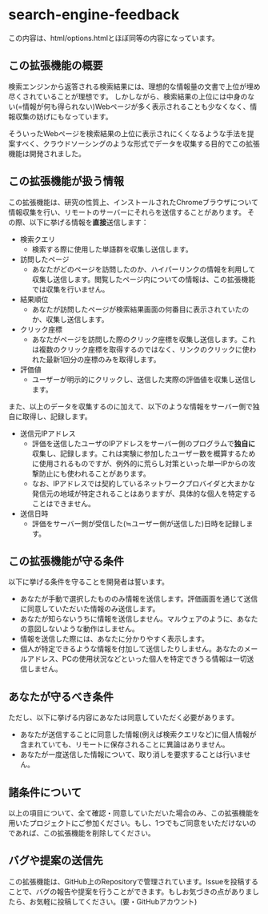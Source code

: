 # search-engine-feedback

この内容は、html/options.htmlとほぼ同等の内容になっています。

## この拡張機能の概要
検索エンジンから返答される検索結果には、理想的な情報量の文書で上位が埋め尽くされていることが理想です。
しかしながら、検索結果の上位には中身のない(=情報が何も得られない)Webページが多く表示されることも少なくなく、情報収集の妨げにもなっています。

そういったWebページを検索結果の上位に表示されにくくなるような手法を提案すべく、クラウドソーシングのような形式でデータを収集する目的でこの拡張機能は開発されました。

## この拡張機能が扱う情報
この拡張機能は、研究の性質上、インストールされたChromeブラウザについて情報収集を行い、リモートのサーバーにそれらを送信することがあります。
その際、以下に挙げる情報を**直接**送信します：

- 検索クエリ
    - 検索する際に使用した単語群を収集し送信します。
- 訪問したページ
    - あなたがどのページを訪問したのか、ハイパーリンクの情報を利用して収集し送信します。閲覧したページ内についての情報は、この拡張機能では収集を行いません。
- 結果順位
    - あなたが訪問したページが検索結果画面の何番目に表示されていたのか、収集し送信します。
- クリック座標
    - あなたがページを訪問した際のクリック座標を収集し送信します。これは複数のクリック座標を取得するのではなく、リンクのクリックに使われた最新1回分の座標のみを取得します。
- 評価値
    - ユーザーが明示的にクリックし、送信した実際の評価値を収集し送信します。

また、以上のデータを収集するのに加えて、以下のような情報をサーバー側で独自に取得し、記録します。

- 送信元IPアドレス
    - 評価を送信したユーザのIPアドレスをサーバー側のプログラムで**独自に**収集し、記録します。これは実験に参加したユーザー数を概算するために使用されるものですが、例外的に荒らし対策といった単一IPからの攻撃防止にも使われることがあります。
    - なお、IPアドレスでは契約しているネットワークプロバイダと大まかな発信元の地域が特定されることはありますが、具体的な個人を特定することはできません。
- 送信日時
    - 評価をサーバー側が受信した(≒ユーザー側が送信した)日時を記録します。

## この拡張機能が守る条件
以下に挙げる条件を守ることを開発者は誓います。

- あなたが手動で選択したもののみ情報を送信します。評価画面を通じて送信に同意していただいた情報のみ送信します。
- あなたが知らないうちに情報を送信しません。マルウェアのように、あなたの意図しないような動作はしません。
- 情報を送信した際には、あなたに分かりやすく表示します。
- 個人が特定できるような情報を付加して送信したりしません。あなたのメールアドレス、PCの使用状況などといった個人を特定できうる情報は一切送信しません。

## あなたが守るべき条件
ただし、以下に挙げる内容にあなたは同意していただく必要があります。

- あなたが送信することに同意した情報(例えば検索クエリなど)に個人情報が含まれていても、リモートに保存されることに異論はありません。
- あなたが一度送信した情報について、取り消しを要求することは行いません。

## 諸条件について
以上の項目について、全て確認・同意していただいた場合のみ、この拡張機能を用いたプロジェクトにご参加ください。もし、1つでもご同意をいただけないのであれば、この拡張機能を削除してください。

## バグや提案の送信先
この拡張機能は、GitHub上のRepositoryで管理されています。Issueを投稿することで、バグの報告や提案を行うことができます。もしお気づきの点がありましたら、お気軽に投稿してください。(要・GitHubアカウント)
